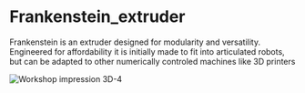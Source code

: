 # Frankenstein_extruder
Frankenstein is an extruder designed for modularity and versatility. Engineered for affordability it is initially made to fit into articulated robots, but can be adapted to other numerically controled machines like 3D printers

![Workshop impression 3D-4](https://github.com/user-attachments/assets/7e8fd23c-95f7-4f04-a82a-522d38ec9de1)

